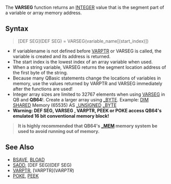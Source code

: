 The **VARSEG** function returns an [INTEGER](INTEGER) value that is the segment part of a variable or array memory address. 

## Syntax

> [DEF SEG](DEF SEG) = VARSEG(variable_name[(start_index)])

* If variablename is not defined before [VARPTR](VARPTR) or VARSEG is called, the variable is created and its address is returned.
* The start index is the lowest index of an array variable when used. 
* When a string variable, VARSEG returns the segment location address of the first byte of the string.
* Because many QBasic statements change the locations of variables in memory, use the values returned by VARPTR and VARSEG immediately after the functions are used!
* Integer array sizes are limited to 32767 elements when using [VARSEG](VARSEG) in QB and **QB64**!. Create a larger array using [_BYTE](_BYTE). Example: [DIM](DIM) [SHARED](SHARED) Memory (65535) AS [_UNSIGNED](_UNSIGNED) [_BYTE](_BYTE)
* **Warning: DEF SEG, VARSEG , VARPTR, PEEK or POKE access QB64's emulated 16 bit conventional memory block!** 

> **It is highly recommended that QB64's [_MEM](_MEM) memory system be used to avoid running out of memory.**

## See Also

* [BSAVE](BSAVE), [BLOAD](BLOAD) 
* [SADD](SADD), [DEF SEG](DEF SEG) 
* [VARPTR](VARPTR), [VARPTR$](VARPTR$) 
* [POKE](POKE), [PEEK](PEEK)
